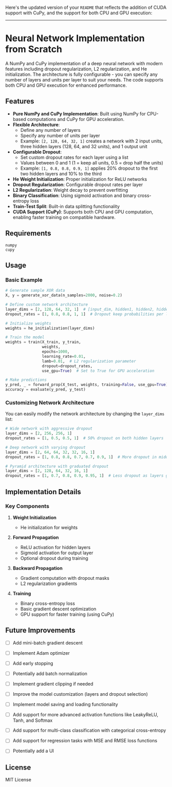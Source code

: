 Here's the updated version of your `README` that reflects the addition of CUDA support with CuPy, and the support for both CPU and GPU execution:

---

# Neural Network Implementation from Scratch

A NumPy and CuPy implementation of a deep neural network with modern features including dropout regularization, L2 regularization, and He initialization. The architecture is fully configurable - you can specify any number of layers and units per layer to suit your needs. The code supports both CPU and GPU execution for enhanced performance.

## Features

- **Pure NumPy and CuPy Implementation**: Built using NumPy for CPU-based computations and CuPy for GPU acceleration.
- **Flexible Architecture**:
  - Define any number of layers
  - Specify any number of units per layer
  - Example: `[2, 128, 64, 32, 1]` creates a network with 2 input units, three hidden layers (128, 64, and 32 units), and 1 output unit
- **Configurable Dropout**:
  - Set custom dropout rates for each layer using a list
  - Values between 0 and 1 (1 = keep all units, 0.5 = drop half the units)
  - Example: `[1, 0.8, 0.8, 0.9, 1]` applies 20% dropout to the first two hidden layers and 10% to the third
- **He Weight Initialization**: Proper initialization for ReLU networks
- **Dropout Regularization**: Configurable dropout rates per layer
- **L2 Regularization**: Weight decay to prevent overfitting
- **Binary Classification**: Using sigmoid activation and binary cross-entropy loss
- **Train-Test Split**: Built-in data splitting functionality
- **CUDA Support (CuPy)**: Supports both CPU and GPU computation, enabling faster training on compatible hardware.

## Requirements

```
numpy
cupy
```

## Usage

### Basic Example

```python
# Generate sample XOR data
X, y = generate_xor_data(n_samples=2000, noise=0.2)

# Define custom network architecture
layer_dims = [2, 128, 64, 32, 1]  # [input_dim, hidden1, hidden2, hidden3, output_dim]
dropout_rates = [1, 0.8, 0.8, 1, 1]  # Dropout keep probabilities per layer

# Initialize weights
weights = he_initialization(layer_dims)

# Train the model
weights = train(X_train, y_train, 
                weights,
                epochs=1000,
                learning_rate=0.01,
                lamb=0.01,  # L2 regularization parameter
                dropout=dropout_rates,
                use_gpu=True)  # Set to True for GPU acceleration

# Make predictions
y_pred, _ = forward_prop(X_test, weights, training=False, use_gpu=True)
accuracy = evaluate(y_pred, y_test)
```

### Customizing Network Architecture

You can easily modify the network architecture by changing the `layer_dims` list:

```python
# Wide network with aggressive dropout
layer_dims = [2, 256, 256, 1]
dropout_rates = [1, 0.5, 0.5, 1]  # 50% dropout on both hidden layers

# Deep network with varying dropout
layer_dims = [2, 64, 64, 32, 32, 16, 1]
dropout_rates = [1, 0.8, 0.8, 0.7, 0.7, 0.9, 1]  # More dropout in middle layers

# Pyramid architecture with graduated dropout
layer_dims = [2, 128, 64, 32, 16, 1]
dropout_rates = [1, 0.7, 0.8, 0.9, 0.95, 1]  # Less dropout as layers get smaller
```

## Implementation Details

### Key Components

1. **Weight Initialization**
   - He initialization for weights

2. **Forward Propagation**
   - ReLU activation for hidden layers
   - Sigmoid activation for output layer
   - Optional dropout during training

3. **Backward Propagation**
   - Gradient computation with dropout masks
   - L2 regularization gradients

4. **Training**
   - Binary cross-entropy loss
   - Basic gradient descent optimization
   - GPU support for faster training (using CuPy)

## Future Improvements

- [ ] Add mini-batch gradient descent
- [ ] Implement Adam optimizer
- [ ] Add early stopping
- [ ] Potentially add batch normalization
- [ ] Implement gradient clipping if needed
- [ ] Improve the model customization (layers and dropout selection)
- [ ] Implement model saving and loading functionality
- [ ] Add support for more advanced activation functions like LeakyReLU, Tanh, and Softmax
- [ ] Add support for multi-class classification with categorical cross-entropy
- [ ] Add support for regression tasks with MSE and RMSE loss functions
- [ ] Potentially add a UI


## License

MIT License
